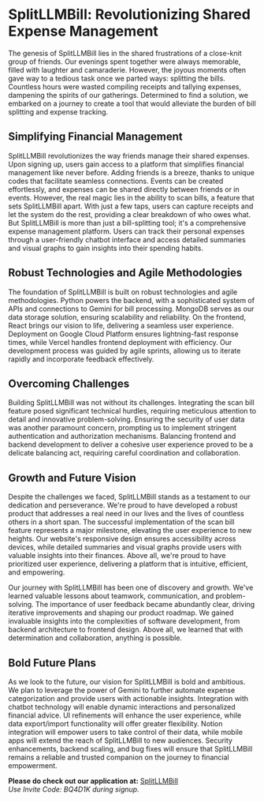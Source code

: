 # SplitLLMBill: Revolutionizing Shared Expense Management

The genesis of SplitLLMBill lies in the shared frustrations of a close-knit group of friends. Our evenings spent together were always memorable, filled with laughter and camaraderie. However, the joyous moments often gave way to a tedious task once we parted ways: splitting the bills. Countless hours were wasted compiling receipts and tallying expenses, dampening the spirits of our gatherings. Determined to find a solution, we embarked on a journey to create a tool that would alleviate the burden of bill splitting and expense tracking.

## Simplifying Financial Management

SplitLLMBill revolutionizes the way friends manage their shared expenses. Upon signing up, users gain access to a platform that simplifies financial management like never before. Adding friends is a breeze, thanks to unique codes that facilitate seamless connections.  Events can be created effortlessly, and expenses can be shared directly between friends or in events. However, the real magic lies in the ability to scan bills, a feature that sets SplitLLMBill apart. With just a few taps, users can capture receipts and let the system do the rest, providing a clear breakdown of who owes what. But SplitLLMBill is more than just a bill-splitting tool; it's a comprehensive expense management platform. Users can track their personal expenses through a user-friendly chatbot interface and access detailed summaries and visual graphs to gain insights into their spending habits.

## Robust Technologies and Agile Methodologies

The foundation of SplitLLMBill is built on robust technologies and agile methodologies. Python powers the backend, with a sophisticated system of APIs and connections to Gemini for bill processing. MongoDB serves as our data storage solution, ensuring scalability and reliability. On the frontend, React brings our vision to life, delivering a seamless user experience. Deployment on Google Cloud Platform ensures lightning-fast response times, while Vercel handles frontend deployment with efficiency. Our development process was guided by agile sprints, allowing us to iterate rapidly and incorporate feedback effectively.

## Overcoming Challenges

Building SplitLLMBill was not without its challenges. Integrating the scan bill feature posed significant technical hurdles, requiring meticulous attention to detail and innovative problem-solving. Ensuring the security of user data was another paramount concern, prompting us to implement stringent authentication and authorization mechanisms. Balancing frontend and backend development to deliver a cohesive user experience proved to be a delicate balancing act, requiring careful coordination and collaboration.

## Growth and Future Vision

Despite the challenges we faced, SplitLLMBill stands as a testament to our dedication and perseverance. We're proud to have developed a robust product that addresses a real need in our lives and the lives of countless others in a short span. The successful implementation of the scan bill feature represents a major milestone, elevating the user experience to new heights. Our website's responsive design ensures accessibility across devices, while detailed summaries and visual graphs provide users with valuable insights into their finances. Above all, we're proud to have prioritized user experience, delivering a platform that is intuitive, efficient, and empowering.

Our journey with SplitLLMBill has been one of discovery and growth. We've learned valuable lessons about teamwork, communication, and problem-solving. The importance of user feedback became abundantly clear, driving iterative improvements and shaping our product roadmap. We gained invaluable insights into the complexities of software development, from backend architecture to frontend design. Above all, we learned that with determination and collaboration, anything is possible.

## Bold Future Plans

As we look to the future, our vision for SplitLLMBill is bold and ambitious. We plan to leverage the power of Gemini to further automate expense categorization and provide users with actionable insights. Integration with chatbot technology will enable dynamic interactions and personalized financial advice. UI refinements will enhance the user experience, while data export/import functionality will offer greater flexibility. Notion integration will empower users to take control of their data, while mobile apps will extend the reach of SplitLLMBill to new audiences. Security enhancements, backend scaling, and bug fixes will ensure that SplitLLMBill remains a reliable and trusted companion on the journey to financial empowerment.

**Please do check out our application at:** [SplitLLMBill](https://splitllm.vercel.app/)  
*Use Invite Code: BQ4D1K during signup.*
